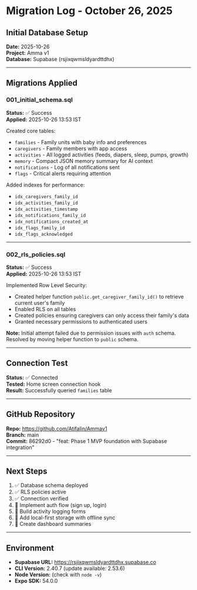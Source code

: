 # Migration Log - October 26, 2025

## Initial Database Setup

**Date:** 2025-10-26  
**Project:** Amma v1  
**Database:** Supabase (rsjixqwmsldyardttdhx)

---

## Migrations Applied

### 001_initial_schema.sql
**Status:** ✅ Success  
**Applied:** 2025-10-26 13:53 IST  

Created core tables:
- `families` - Family units with baby info and preferences
- `caregivers` - Family members with app access
- `activities` - All logged activities (feeds, diapers, sleep, pumps, growth)
- `memory` - Compact JSON memory summary for AI context
- `notifications` - Log of all notifications sent
- `flags` - Critical alerts requiring attention

Added indexes for performance:
- `idx_caregivers_family_id`
- `idx_activities_family_id`
- `idx_activities_timestamp`
- `idx_notifications_family_id`
- `idx_notifications_created_at`
- `idx_flags_family_id`
- `idx_flags_acknowledged`

---

### 002_rls_policies.sql
**Status:** ✅ Success  
**Applied:** 2025-10-26 13:53 IST  

Implemented Row Level Security:
- Created helper function `public.get_caregiver_family_id()` to retrieve current user's family
- Enabled RLS on all tables
- Created policies ensuring caregivers can only access their family's data
- Granted necessary permissions to authenticated users

**Note:** Initial attempt failed due to permission issues with `auth` schema. Resolved by moving helper function to `public` schema.

---

## Connection Test

**Status:** ✅ Connected  
**Tested:** Home screen connection hook  
**Result:** Successfully queried `families` table

---

## GitHub Repository

**Repo:** https://github.com/Atifalin/Ammav1  
**Branch:** main  
**Commit:** 86292d0 - "feat: Phase 1 MVP foundation with Supabase integration"

---

## Next Steps

1. ✅ Database schema deployed
2. ✅ RLS policies active
3. ✅ Connection verified
4. 🔄 Implement auth flow (sign up, login)
5. 🔄 Build activity logging forms
6. 🔄 Add local-first storage with offline sync
7. 🔄 Create dashboard summaries

---

## Environment

- **Supabase URL:** https://rsjixqwmsldyardttdhx.supabase.co
- **CLI Version:** 2.40.7 (update available: 2.53.6)
- **Node Version:** (check with `node -v`)
- **Expo SDK:** 54.0.0
